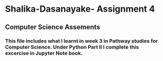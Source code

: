 # Shalika-Dasanayake- Assignment 4
## Computer Science Assements
### This file includes what I learnt in week 3 in Pathway studies for Computer Science. Under Python Part II I complete this excercise in Jupyter Note book.
